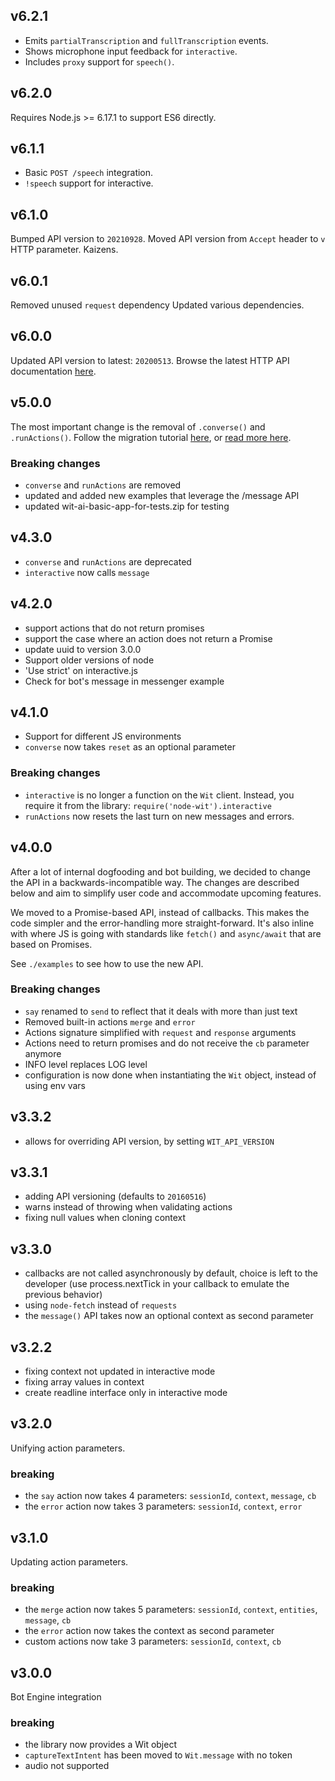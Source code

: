 ## v6.2.1

- Emits `partialTranscription` and `fullTranscription` events.
- Shows microphone input feedback for `interactive`.
- Includes `proxy` support for `speech()`.

## v6.2.0

Requires Node.js >= 6.17.1 to support ES6 directly.

## v6.1.1

- Basic `POST /speech` integration.
- `!speech` support for interactive.

## v6.1.0

Bumped API version to `20210928`.
Moved API version from `Accept` header to `v` HTTP parameter.
Kaizens.

## v6.0.1

Removed unused `request` dependency
Updated various dependencies.

## v6.0.0

Updated API version to latest: `20200513`.
Browse the latest HTTP API documentation [here](https://wit.ai/docs/http/20200513#get__message_link).

## v5.0.0

The most important change is the removal of `.converse()` and `.runActions()`. Follow the migration tutorial [here](https://github.com/wit-ai/wit-stories-migration-tutorial), or [read more here](https://wit.ai/blog/2017/07/27/sunsetting-stories).

### Breaking changes

- `converse` and `runActions` are removed
- updated and added new examples that leverage the /message API
- updated wit-ai-basic-app-for-tests.zip for testing

## v4.3.0

- `converse` and `runActions` are deprecated
- `interactive` now calls `message`

## v4.2.0

- support actions that do not return promises
- support the case where an action does not return a Promise
- update uuid to version 3.0.0
- Support older versions of node
- 'Use strict' on interactive.js
- Check for bot's message in messenger example

## v4.1.0

- Support for different JS environments
- `converse` now takes `reset` as an optional parameter

### Breaking changes

- `interactive` is no longer a function on the `Wit` client. Instead, you require it from the library: `require('node-wit').interactive`
- `runActions` now resets the last turn on new messages and errors.

## v4.0.0

After a lot of internal dogfooding and bot building, we decided to change the API in a backwards-incompatible way. The changes are described below and aim to simplify user code and accommodate upcoming features.

We moved to a Promise-based API, instead of callbacks. This makes the code simpler and the error-handling more straight-forward. It's also inline with where JS is going with standards like `fetch()` and `async/await` that are based on Promises.

See `./examples` to see how to use the new API.

### Breaking changes

- `say` renamed to `send` to reflect that it deals with more than just text
- Removed built-in actions `merge` and `error`
- Actions signature simplified with `request` and `response` arguments
- Actions need to return promises and do not receive the `cb` parameter anymore
- INFO level replaces LOG level
- configuration is now done when instantiating the `Wit` object, instead of using env vars

## v3.3.2

- allows for overriding API version, by setting `WIT_API_VERSION`

## v3.3.1

- adding API versioning (defaults to `20160516`)
- warns instead of throwing when validating actions
- fixing null values when cloning context

## v3.3.0

- callbacks are not called asynchronously by default, choice is left to the developer (use process.nextTick in your callback to emulate the previous behavior)
- using `node-fetch` instead of `requests`
- the `message()` API takes now an optional context as second parameter

## v3.2.2

- fixing context not updated in interactive mode
- fixing array values in context
- create readline interface only in interactive mode

## v3.2.0

Unifying action parameters.

### breaking

- the `say` action now takes 4 parameters: `sessionId`, `context`, `message`, `cb`
- the `error` action now takes 3 parameters: `sessionId`, `context`, `error`

## v3.1.0

Updating action parameters.

### breaking

- the `merge` action now takes 5 parameters: `sessionId`, `context`, `entities`, `message`, `cb`
- the `error` action now takes the context as second parameter
- custom actions now take 3 parameters: `sessionId`, `context`, `cb`

## v3.0.0

Bot Engine integration

### breaking

- the library now provides a Wit object
- `captureTextIntent` has been moved to `Wit.message` with no token
- audio not supported
